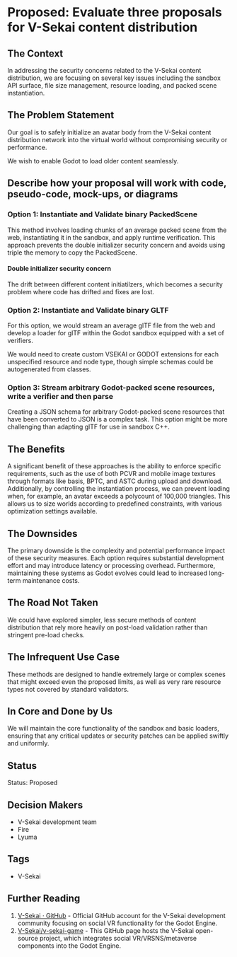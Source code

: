 # Proposed: Evaluate three proposals for V-Sekai content distribution

## The Context

In addressing the security concerns related to the V-Sekai content distribution, we are focusing on several key issues including the sandbox API surface, file size management, resource loading, and packed scene instantiation.

## The Problem Statement

Our goal is to safely initialize an avatar body from the V-Sekai content distribution network into the virtual world without compromising security or performance.

We wish to enable Godot to load older content seamlessly.

## Describe how your proposal will work with code, pseudo-code, mock-ups, or diagrams

### Option 1: Instantiate and Validate binary PackedScene

This method involves loading chunks of an average packed scene from the web, instantiating it in the sandbox, and apply runtime verification. This approach prevents the double initializer security concern and avoids using triple the memory to copy the PackedScene.

#### Double initializer security concern

The drift between different content initiatilzers, which becomes a security problem where code has drifted and fixes are lost.

### Option 2: Instantiate and Validate binary GLTF

For this option, we would stream an average glTF file from the web and develop a loader for glTF within the Godot sandbox equipped with a set of verifiers.

We would need to create custom VSEKAI or GODOT extensions for each unspecified resource and node type, though simple schemas could be autogenerated from classes.

### Option 3: Stream arbitrary Godot-packed scene resources, write a verifier and then parse

Creating a JSON schema for arbitrary Godot-packed scene resources that have been converted to JSON is a complex task. This option might be more challenging than adapting glTF for use in sandbox C++.

## The Benefits

A significant benefit of these approaches is the ability to enforce specific requirements, such as the use of both PCVR and mobile image textures through formats like basis, BPTC, and ASTC during upload and download. Additionally, by controlling the instantiation process, we can prevent loading when, for example, an avatar exceeds a polycount of 100,000 triangles. This allows us to size worlds according to predefined constraints, with various optimization settings available.

## The Downsides

The primary downside is the complexity and potential performance impact of these security measures. Each option requires substantial development effort and may introduce latency or processing overhead. Furthermore, maintaining these systems as Godot evolves could lead to increased long-term maintenance costs.

## The Road Not Taken

We could have explored simpler, less secure methods of content distribution that rely more heavily on post-load validation rather than stringent pre-load checks.

## The Infrequent Use Case

These methods are designed to handle extremely large or complex scenes that might exceed even the proposed limits, as well as very rare resource types not covered by standard validators.

## In Core and Done by Us

We will maintain the core functionality of the sandbox and basic loaders, ensuring that any critical updates or security patches can be applied swiftly and uniformly.

## Status

Status: Proposed <!-- Draft | Proposed | Rejected | Accepted | Deprecated | Superseded by -->

## Decision Makers

- V-Sekai development team
- Fire
- Lyuma

## Tags

- V-Sekai

## Further Reading

1. [V-Sekai · GitHub](https://github.com/v-sekai) - Official GitHub account for the V-Sekai development community focusing on social VR functionality for the Godot Engine.
2. [V-Sekai/v-sekai-game](https://github.com/v-sekai/v-sekai-game) - This GitHub page hosts the V-Sekai open-source project, which integrates social VR/VRSNS/metaverse components into the Godot Engine.
